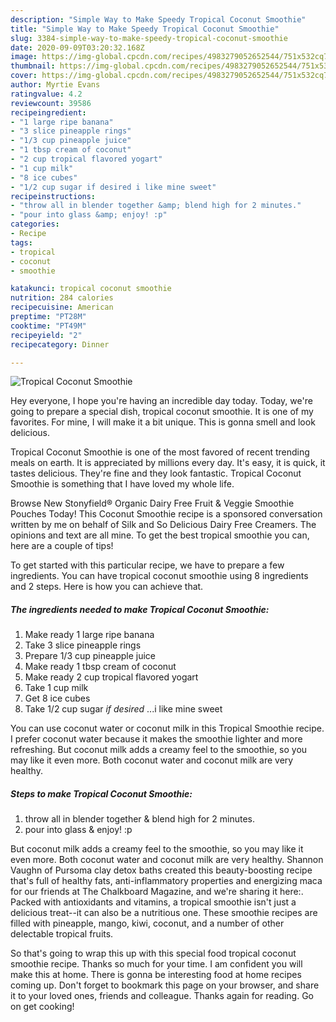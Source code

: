 ```yaml
---
description: "Simple Way to Make Speedy Tropical Coconut Smoothie"
title: "Simple Way to Make Speedy Tropical Coconut Smoothie"
slug: 3384-simple-way-to-make-speedy-tropical-coconut-smoothie
date: 2020-09-09T03:20:32.168Z
image: https://img-global.cpcdn.com/recipes/4983279052652544/751x532cq70/tropical-coconut-smoothie-recipe-main-photo.jpg
thumbnail: https://img-global.cpcdn.com/recipes/4983279052652544/751x532cq70/tropical-coconut-smoothie-recipe-main-photo.jpg
cover: https://img-global.cpcdn.com/recipes/4983279052652544/751x532cq70/tropical-coconut-smoothie-recipe-main-photo.jpg
author: Myrtie Evans
ratingvalue: 4.2
reviewcount: 39586
recipeingredient:
- "1 large ripe banana"
- "3 slice pineapple rings"
- "1/3 cup pineapple juice"
- "1 tbsp cream of coconut"
- "2 cup tropical flavored yogart"
- "1 cup milk"
- "8 ice cubes"
- "1/2 cup sugar if desired i like mine sweet"
recipeinstructions:
- "throw all in blender together &amp; blend high for 2 minutes."
- "pour into glass &amp; enjoy! :p"
categories:
- Recipe
tags:
- tropical
- coconut
- smoothie

katakunci: tropical coconut smoothie 
nutrition: 284 calories
recipecuisine: American
preptime: "PT28M"
cooktime: "PT49M"
recipeyield: "2"
recipecategory: Dinner

---
```



![Tropical Coconut Smoothie](https://img-global.cpcdn.com/recipes/4983279052652544/751x532cq70/tropical-coconut-smoothie-recipe-main-photo.jpg)

Hey everyone, I hope you're having an incredible day today. Today, we're going to prepare a special dish, tropical coconut smoothie. It is one of my favorites. For mine, I will make it a bit unique. This is gonna smell and look delicious.

Tropical Coconut Smoothie is one of the most favored of recent trending meals on earth. It is appreciated by millions every day. It's easy, it is quick, it tastes delicious. They're fine and they look fantastic. Tropical Coconut Smoothie is something that I have loved my whole life.

Browse New Stonyfield® Organic Dairy Free Fruit &amp; Veggie Smoothie Pouches Today! This Coconut Smoothie recipe is a sponsored conversation written by me on behalf of Silk and So Delicious Dairy Free Creamers. The opinions and text are all mine. To get the best tropical smoothie you can, here are a couple of tips!


To get started with this particular recipe, we have to prepare a few ingredients. You can have tropical coconut smoothie using 8 ingredients and 2 steps. Here is how you can achieve that.

<!--inarticleads1-->

##### The ingredients needed to make Tropical Coconut Smoothie:

1. Make ready 1 large ripe banana
1. Take 3 slice pineapple rings
1. Prepare 1/3 cup pineapple juice
1. Make ready 1 tbsp cream of coconut
1. Make ready 2 cup tropical flavored yogart
1. Take 1 cup milk
1. Get 8 ice cubes
1. Take 1/2 cup sugar *if desired* ...i like mine sweet


You can use coconut water or coconut milk in this Tropical Smoothie recipe. I prefer coconut water because it makes the smoothie lighter and more refreshing. But coconut milk adds a creamy feel to the smoothie, so you may like it even more. Both coconut water and coconut milk are very healthy. 

<!--inarticleads2-->

##### Steps to make Tropical Coconut Smoothie:

1. throw all in blender together &amp; blend high for 2 minutes.
1. pour into glass &amp; enjoy! :p


But coconut milk adds a creamy feel to the smoothie, so you may like it even more. Both coconut water and coconut milk are very healthy. Shannon Vaughn of Pursoma clay detox baths created this beauty-boosting recipe that&#39;s full of healthy fats, anti-inflammatory properties and energizing maca for our friends at The Chalkboard Magazine, and we&#39;re sharing it here:. Packed with antioxidants and vitamins, a tropical smoothie isn&#39;t just a delicious treat--it can also be a nutritious one. These smoothie recipes are filled with pineapple, mango, kiwi, coconut, and a number of other delectable tropical fruits. 

So that's going to wrap this up with this special food tropical coconut smoothie recipe. Thanks so much for your time. I am confident you will make this at home. There is gonna be interesting food at home recipes coming up. Don't forget to bookmark this page on your browser, and share it to your loved ones, friends and colleague. Thanks again for reading. Go on get cooking!
